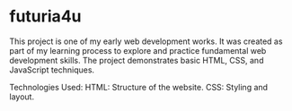 # futuria4u
This project is one of my early web development works. It was created as part of my learning process to explore and practice fundamental web development skills. The project demonstrates basic HTML, CSS, and JavaScript techniques.

Technologies Used: 
      HTML: Structure of the website.
      CSS: Styling and layout.
